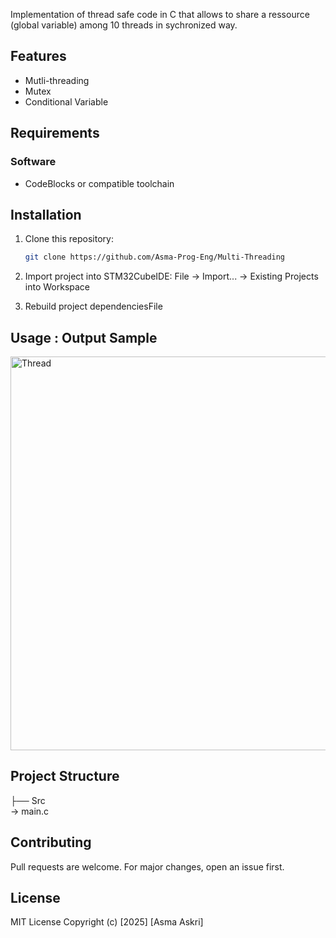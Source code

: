Implementation of thread safe code in C that allows to share a ressource (global variable) among 10 threads in sychronized way.
## Features
- Mutli-threading
- Mutex
- Conditional Variable
## Requirements
### Software
- CodeBlocks or compatible toolchain
## Installation
1. Clone this repository:
   ```bash
   git clone https://github.com/Asma-Prog-Eng/Multi-Threading
   
2. Import project into STM32CubeIDE:
File → Import... → Existing Projects into Workspace

3. Rebuild project dependenciesFile 

## Usage : Output Sample

<img width="879" height="630" alt="Thread" src="https://github.com/user-attachments/assets/23f73576-b287-46f3-b6fb-4d6104578d0d" />

## Project Structure

├── Src<br /> →  main.c

## Contributing
Pull requests are welcome. For major changes, open an issue first.

## License
MIT License
Copyright (c) [2025] [Asma Askri]
